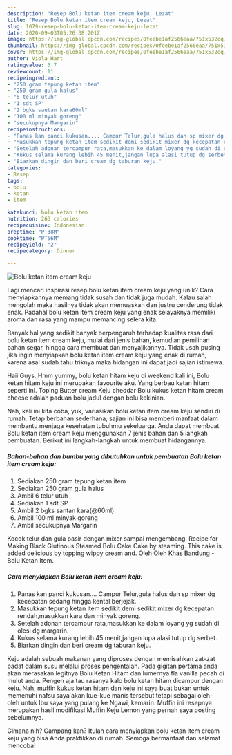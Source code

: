 ```yaml
---
description: "Resep Bolu ketan item cream keju, Lezat"
title: "Resep Bolu ketan item cream keju, Lezat"
slug: 1079-resep-bolu-ketan-item-cream-keju-lezat
date: 2020-09-03T05:26:38.201Z
image: https://img-global.cpcdn.com/recipes/0feebe1af2566eaa/751x532cq70/bolu-ketan-item-cream-keju-foto-resep-utama.jpg
thumbnail: https://img-global.cpcdn.com/recipes/0feebe1af2566eaa/751x532cq70/bolu-ketan-item-cream-keju-foto-resep-utama.jpg
cover: https://img-global.cpcdn.com/recipes/0feebe1af2566eaa/751x532cq70/bolu-ketan-item-cream-keju-foto-resep-utama.jpg
author: Viola Hart
ratingvalue: 3.7
reviewcount: 11
recipeingredient:
- "250 gram tepung ketan item"
- "250 gram gula halus"
- "6 telur utuh"
- "1 sdt SP"
- "2 bgks santan kara60ml"
- "100 ml minyak goreng"
- "secukupnya Margarin"
recipeinstructions:
- "Panas kan panci kukusan.... Campur Telur,gula halus dan sp mixer dg kecepatan sedang hingga kental berjejak."
- "Masukkan tepung ketan item sedikit demi sedikit mixer dg kecepatan rendah,masukkan kara dan minyak goreng."
- "Setelah adonan tercampur rata,masukkan ke dalam loyang yg sudah di olesi dg margarin."
- "Kukus selama kurang lebih 45 menit,jangan lupa alasi tutup dg serbet."
- "Biarkan dingin dan beri cream dg taburan keju."
categories:
- Resep
tags:
- bolu
- ketan
- item

katakunci: bolu ketan item 
nutrition: 263 calories
recipecuisine: Indonesian
preptime: "PT38M"
cooktime: "PT56M"
recipeyield: "2"
recipecategory: Dinner

---
```



![Bolu ketan item cream keju](https://img-global.cpcdn.com/recipes/0feebe1af2566eaa/751x532cq70/bolu-ketan-item-cream-keju-foto-resep-utama.jpg)

Lagi mencari inspirasi resep bolu ketan item cream keju yang unik? Cara menyiapkannya memang tidak susah dan tidak juga mudah. Kalau salah mengolah maka hasilnya tidak akan memuaskan dan justru cenderung tidak enak. Padahal bolu ketan item cream keju yang enak selayaknya memiliki aroma dan rasa yang mampu memancing selera kita.

Banyak hal yang sedikit banyak berpengaruh terhadap kualitas rasa dari bolu ketan item cream keju, mulai dari jenis bahan, kemudian pemilihan bahan segar, hingga cara membuat dan menyajikannya. Tidak usah pusing jika ingin menyiapkan bolu ketan item cream keju yang enak di rumah, karena asal sudah tahu triknya maka hidangan ini dapat jadi sajian istimewa.

Haii Guys.,Hmm yummy, bolu ketan hitam keju di weekend kali ini, Bolu ketan hitam keju ini merupakan favourite aku. Yang berbau ketan hitam seperti ini. Toping Butter cream Keju cheddar Bolu kukus ketan hitam cream cheese adalah paduan bolu jadul dengan bolu kekinian.


Nah, kali ini kita coba, yuk, variasikan bolu ketan item cream keju sendiri di rumah. Tetap berbahan sederhana, sajian ini bisa memberi manfaat dalam membantu menjaga kesehatan tubuhmu sekeluarga. Anda dapat membuat Bolu ketan item cream keju menggunakan 7 jenis bahan dan 5 langkah pembuatan. Berikut ini langkah-langkah untuk membuat hidangannya.

<!--inarticleads1-->

##### Bahan-bahan dan bumbu yang dibutuhkan untuk pembuatan Bolu ketan item cream keju:

1. Sediakan 250 gram tepung ketan item
1. Sediakan 250 gram gula halus
1. Ambil 6 telur utuh
1. Sediakan 1 sdt SP
1. Ambil 2 bgks santan kara(@60ml)
1. Ambil 100 ml minyak goreng
1. Ambil secukupnya Margarin


Kocok telur dan gula pasir dengan mixer sampai mengembang. Recipe for Making Black Glutinous Steamed Bolu Cake Cake by steaming. This cake is added delicious by topping wippy cream and. Oleh Oleh Khas Bandung - Bolu Ketan Item. 

<!--inarticleads2-->

##### Cara menyiapkan Bolu ketan item cream keju:

1. Panas kan panci kukusan.... Campur Telur,gula halus dan sp mixer dg kecepatan sedang hingga kental berjejak.
1. Masukkan tepung ketan item sedikit demi sedikit mixer dg kecepatan rendah,masukkan kara dan minyak goreng.
1. Setelah adonan tercampur rata,masukkan ke dalam loyang yg sudah di olesi dg margarin.
1. Kukus selama kurang lebih 45 menit,jangan lupa alasi tutup dg serbet.
1. Biarkan dingin dan beri cream dg taburan keju.


Keju adalah sebuah makanan yang diproses dengan memisahkan zat-zat padat dalam susu melalui proses pengentalan. Pada gigitan pertama anda akan merasakan legitnya Bolu Ketan Hitam dan lumernya fla vanilla pecah di mulut anda. Pengen aja tau rasanya kalo bolu ketan hitam dicampur dengan keju. Nah, muffin kukus ketan hitam dan keju ini saya buat bukan untuk memenuhi nafsu saya akan kue-kue manis tersebut tetapi sebagai oleh-oleh untuk Ibu saya yang pulang ke Ngawi, kemarin. Muffin ini resepnya merupakan hasil modifikasi Muffin Keju Lemon yang pernah saya posting sebelumnya. 

Gimana nih? Gampang kan? Itulah cara menyiapkan bolu ketan item cream keju yang bisa Anda praktikkan di rumah. Semoga bermanfaat dan selamat mencoba!

